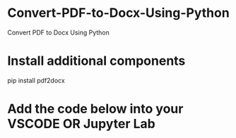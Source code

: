 # Convert-PDF-to-Docx-Using-Python
Convert PDF to Docx Using Python
# Install additional components
pip install pdf2docx
# Add the code below into your VSCODE OR Jupyter Lab
